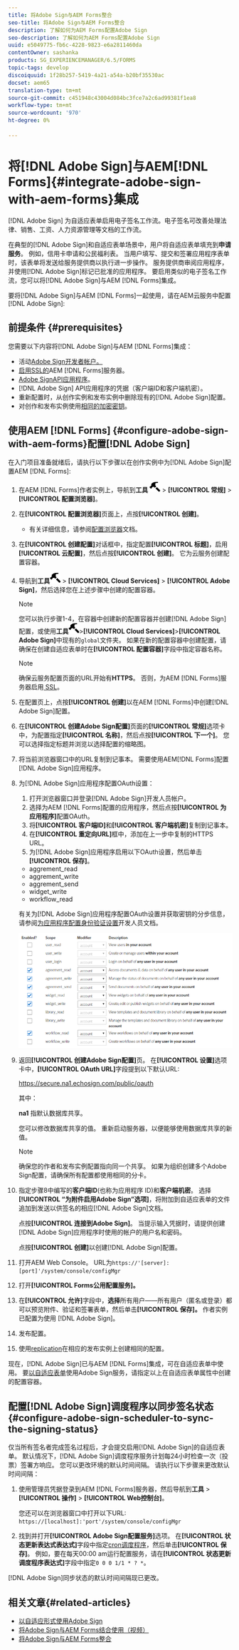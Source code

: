 ```yaml
---
title: 将Adobe Sign与AEM Forms整合
seo-title: 将Adobe Sign与AEM Forms整合
description: 了解如何为AEM Forms配置Adobe Sign
seo-description: 了解如何为AEM Forms配置Adobe Sign
uuid: e5049775-fb6c-4228-9823-e6a2811460da
contentOwner: sashanka
products: SG_EXPERIENCEMANAGER/6.5/FORMS
topic-tags: develop
discoiquuid: 1f28b257-5419-4a21-a54a-b20bf35530ac
docset: aem65
translation-type: tm+mt
source-git-commit: c451948c43004d084bc3fce7a2c6ad99381f1ea8
workflow-type: tm+mt
source-wordcount: '970'
ht-degree: 0%

---
```



# 将[!DNL Adobe Sign]与AEM[!DNL Forms]{#integrate-adobe-sign-with-aem-forms}集成

[!DNL Adobe Sign] 为自适应表单启用电子签名工作流。电子签名可改善处理法律、销售、工资、人力资源管理等文档的工作流。

在典型的[!DNL Adobe Sign]和自适应表单场景中，用户将自适应表单填充到&#x200B;**申请服务**。 例如，信用卡申请和公民福利表。 当用户填写、提交和签署应用程序表单时，该表单将发送给服务提供商以执行进一步操作。 服务提供商审阅应用程序，并使用[!DNL Adobe Sign]标记已批准的应用程序。 要启用类似的电子签名工作流，您可以将[!DNL Adobe Sign]与AEM [!DNL Forms]集成。

要将[!DNL Adobe Sign]与AEM [!DNL Forms]一起使用，请在AEM云服务中配置[!DNL Adobe Sign]:

## 前提条件 {#prerequisites}

您需要以下内容将[!DNL Adobe Sign]与AEM [!DNL Forms]集成：

* 活动[Adobe Sign开发者帐户。](https://acrobat.adobe.com/us/en/why-adobe/developer-form.html)
* [启用SSL的](/help/sites-administering/ssl-by-default.md)AEM [!DNL Forms]服务器。
* [Adobe SignAPI应用程序](https://www.adobe.io/apis/documentcloud/sign/docs.html#!adobedocs/adobe-sign/master/gstarted/create_app.md)。
* [!DNL Adobe Sign] API应用程序的凭据（客户端ID和客户端机密）。
* 重新配置时，从创作实例和发布实例中删除现有的[!DNL Adobe Sign]配置。
* 对创作和发布实例使用[相同的加密密钥](/help/sites-administering/security-checklist.md#make-sure-you-properly-replicate-encryption-keys-when-needed)。

## 使用AEM [!DNL Forms] {#configure-adobe-sign-with-aem-forms}配置[!DNL Adobe Sign]

在入门项目准备就绪后，请执行以下步骤以在创作实例中为[!DNL Adobe Sign]配置AEM [!DNL Forms]:

1. 在AEM [!DNL Forms]作者实例上，导航到&#x200B;**工具** ![锤子](assets/hammer.png) > **[!UICONTROL 常规]** > **[!UICONTROL 配置浏览器]**。
1. 在&#x200B;**[!UICONTROL 配置浏览器]**&#x200B;页面上，点按&#x200B;**[!UICONTROL 创建]**。
   * 有关详细信息，请参阅[配置浏览器](/help/sites-administering/configurations.md)文档。
1. 在&#x200B;**[!UICONTROL 创建配置]**&#x200B;对话框中，指定配置&#x200B;**[!UICONTROL 标题]**，启用&#x200B;**[!UICONTROL 云配置]**，然后点按&#x200B;**[!UICONTROL 创建]**。 它为云服务创建配置容器。
1. 导航到&#x200B;**工具**![锤子](assets/hammer.png) > **[!UICONTROL Cloud Services]** > **[!UICONTROL Adobe Sign]**，然后选择您在上述步骤中创建的配置容器。

   >[!NOTE]
   >
   >您可以执行步骤1-4，在容器中创建新的配置容器并创建[!DNL Adobe Sign]配置，或使用&#x200B;**工具**![锤子](assets/hammer.png)>**[!UICONTROL Cloud Services]**>**[!UICONTROL Adobe Sign]**&#x200B;中现有的`global`文件夹。 如果在新的配置容器中创建配置，请确保在创建自适应表单时在&#x200B;**[!UICONTROL 配置容器]**&#x200B;字段中指定容器名称。

   >[!NOTE]
   确保云服务配置页面的URL开始有&#x200B;**HTTPS**。 否则，为AEM [!DNL Forms]服务器启用[ SSL](/help/sites-administering/ssl-by-default.md)。

1. 在配置页上，点按&#x200B;**[!UICONTROL 创建]**&#x200B;以在AEM [!DNL Forms]中创建[!DNL Adobe Sign]配置。
1. 在&#x200B;**[!UICONTROL 创建Adobe Sign配置]**&#x200B;页面的&#x200B;**[!UICONTROL 常规]**&#x200B;选项卡中，为配置指定&#x200B;**[!UICONTROL 名称]**，然后点按&#x200B;**[!UICONTROL 下一个]**。 您可以选择指定标题并浏览以选择配置的缩略图。

1. 将当前浏览器窗口中的URL复制到记事本。 需要使用AEM[!DNL Forms]配置[!DNL Adobe Sign]应用程序。

1. 为[!DNL Adobe Sign]应用程序配置OAuth设置：

   1. 打开浏览器窗口并登录[!DNL Adobe Sign]开发人员帐户。
   1. 选择为AEM [!DNL Forms]配置的应用程序，然后点按&#x200B;**[!UICONTROL 为应用程序]**&#x200B;配置OAuth。
   1. 将&#x200B;**[!UICONTROL 客户端ID]**&#x200B;和&#x200B;**[!UICONTROL 客户端机密]**&#x200B;复制到记事本。
   1. 在&#x200B;**[!UICONTROL 重定向URL]**&#x200B;框中，添加在上一步中复制的HTTPS URL。
   1. 为[!DNL Adobe Sign]应用程序启用以下OAuth设置，然后单击&#x200B;**[!UICONTROL 保存]**。
   * aggrement_read
   * aggrement_write
   * aggrement_send
   * widget_write
   * workflow_read

   有关为[!DNL Adobe Sign]应用程序配置OAuth设置并获取密钥的分步信息，请参阅[为应用程序配置身份验证设置](https://www.adobe.io/apis/documentcloud/sign/docs.html#!adobedocs/adobe-sign/master/gstarted/configure_oauth.md)开发人员文档。

   ![OAuth配置](assets/oauthconfig_new.png)

1. 返回&#x200B;**[!UICONTROL 创建Adobe Sign配置]**&#x200B;页。 在&#x200B;**[!UICONTROL 设置]**&#x200B;选项卡中，**[!UICONTROL OAuth URL]**&#x200B;字段提到以下默认URL:

   https://secure.na1.echosign.com/public/oauth

   其中：

   **na1** 指默认数据库共享。

   您可以修改数据库共享的值。 重新启动服务器，以便能够使用数据库共享的新值。

   >[!NOTE]
   确保您的作者和发布实例配置指向同一个共享。 如果为组织创建多个Adobe Sign配置，请确保所有配置都使用相同的分卡。

1. 指定步骤8中编写的&#x200B;**客户端ID**(也称为应用程序 ID)和&#x200B;**客户端机密**。 选择&#x200B;**[!UICONTROL “为附件启用Adobe Sign”选项]**，将附加到自适应表单的文件追加到发送以供签名的相应[!DNL Adobe Sign]文档。

   点按&#x200B;**[!UICONTROL 连接到Adobe Sign]**。 当提示输入凭据时，请提供创建[!DNL Adobe Sign]应用程序时使用的帐户的用户名和密码。

   点按&#x200B;**[!UICONTROL 创建]**&#x200B;以创建[!DNL Adobe Sign]配置。

1. 打开AEM Web Console。 URL为`https://'[server]:[port]'/system/console/configMgr`
1. 打开&#x200B;**[!UICONTROL Forms公用配置服务]。**
1. 在&#x200B;**[!UICONTROL 允许]**&#x200B;字段中，**选择**&#x200B;所有用户——所有用户（匿名或登录）都可以预览附件、验证和签署表单，然后单击&#x200B;**[!UICONTROL 保存]。** 作者实例已配置为使用 [!DNL Adobe Sign]。
1. 发布配置。
1. 使用[replication](https://docs.adobe.com/content/help/en/experience-manager-65/deploying/configuring/replication.html)在相应的发布实例上创建相同的配置。

现在，[!DNL Adobe Sign]已与AEM [!DNL Forms]集成，可在自适应表单中使用。 要[以自适应表单](../../forms/using/working-with-adobe-sign.md#configure-adobe-sign-for-an-adaptive-form)使用Adobe Sign服务，请指定以上在自适应表单属性中创建的配置容器。



## 配置[!DNL Adobe Sign]调度程序以同步签名状态{#configure-adobe-sign-scheduler-to-sync-the-signing-status}

仅当所有签名者完成签名过程后，才会提交启用[!DNL Adobe Sign]的自适应表单。 默认情况下，[!DNL Adobe Sign]调度程序服务计划每24小时检查一次（投票）签署方响应。 您可以更改环境的默认时间间隔。 请执行以下步骤来更改默认时间间隔：

1. 使用管理员凭据登录到AEM [!DNL Forms]服务器，然后导航到&#x200B;**工具** > **[!UICONTROL 操作]** > **[!UICONTROL Web控制台]**。

   您还可以在浏览器窗口中打开以下URL:
   `https://[localhost]:'port'/system/console/configMgr`

1. 找到并打开&#x200B;**[!UICONTROL Adobe Sign配置服务]**&#x200B;选项。 在&#x200B;**[!UICONTROL 状态更新表达式表达式]**&#x200B;字段中指定[cron调度程序](https://en.wikipedia.org/wiki/Cron#CRON_expression)，然后单击&#x200B;**[!UICONTROL 保存]**。 例如，要在每天00:00 am运行配置服务，请在&#x200B;**[!UICONTROL 状态更新调度程序表达式]**&#x200B;字段中指定`0 0 0 1/1 * ? *`。

[!DNL Adobe Sign]同步状态的默认时间间隔现已更改。

## 相关文章{#related-articles}

* [以自适应形式使用Adobe Sign](../../forms/using/working-with-adobe-sign.md)
* [将Adobe Sign与AEM Forms结合使用（视频）](https://helpx.adobe.com/experience-manager/kt/forms/using/adobe-sign-integration-feature-video.html)
* [将Adobe Sign与AEM Forms整合](../../forms/using/adobe-sign-integration-adaptive-forms.md)

